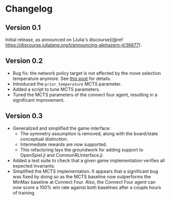 # Changelog

## Version 0.1

Initial release, as announced on [Julia's discourse](@ref https://discourse.julialang.org/t/announcing-alphazero-jl/36877).

## Version 0.2

- Bug fix: the network policy target is not affected by the move selection temperature anymore.
  See [this post](https://discourse.julialang.org/t/announcing-alphazero-jl/36877/29?u=jonathan-laurent)
  for details.
- Introduced the `prior_temperature` MCTS parameter.
- Added a script to tune MCTS parameters.
- Tuned the MCTS parameters of the connect four agent, resulting in a significant improvement.

## Version 0.3

- Generalized and simplified the game interface:
    * The symmetry assumption is removed, along with the
      board/state conceptual distinction.
    * Intermediate rewards are now supported.
    * This refactoring lays the groundwork for adding support to
      OpenSpiel.jl and CommonRLInterface.jl.
- Added a test suite to check that a given game implementation verifies all
  expected invariants.
- Simplified the MCTS implementation. It appears that a significant bug was
  fixed by doing so as the MCTS baseline now outperforms the MinMax baseline
  at Connect Four. Also, the Connect Four agent can now score a 100% win rate
  against both baselines after a couple hours of training.
